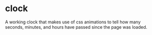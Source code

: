 # clock

A working clock that makes use of css animations to  tell how many seconds, minutes, and hours have passed since the page was loaded.
